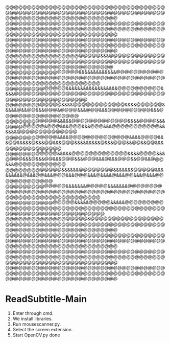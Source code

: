 @@@@@@@@@@@@@@@@@@@@@@@@@@@@@@@@@@@@@@@@@@@@@@@@@@@@@@@@@@@@@@@@@@@@@@@@@@@@@@@@@@@@@@@@@@@@@@@@@@@@
@@@@@@@@@@@@@@@@@@@@@@@@@@@@@@@@@@@@@@@@@@@@@@@@@@@@@@@@@@@@@@@@@@@@@@@@@@@@@@@@@@@@@@@@@@@@@@@@@@@@
@@@@@@@@@@@@@@@@@@@@@@@@@@@@@@@@@@@@@@@@@@@@@@@@@@@@@@@@@@@@@@@@@@@@@@@@@@@@@@@@@@@@@@@@@@@@@@@@@@@@
@@@@@@@@@@@@@@@@@@@@@@&&&@@@@@@@@@@@@@@@@@@@@@@@@@@@@@@@@@@@@@@@@@@@@@@@@@@@@@@@@@@@@@@@@@@@@@@@@@@@
@@@@@@@@@@@@@@@@@&&&&&&&&&&&&&@@@@@@@@@@@@@@@@@@@@@@@@@@@@@@@@@@@@@@@@@@@@@@@@@@@@@@@@@@@@@@@@@@@@@@
@@@@@@@@@@@@@@&&&&&&&&&&&&&&&&&&@@@@@@@@@@&&&&@@@@@@@@@@@@@@@@@@@@@@@@@@@@@@@@@@@@@@@@@@@@@@@@@@@@@@
@@@@@@@@@@@@@&&&&@@@@@@@@@@@@&&&&@@@@@@&&&&&@&&@@&&&@@@&@@@@&&&@@@&&&@@@@@@@@@@&&&@@@@@@@@@@@@@@@@@@
@@@@@@@@@@@@&&&&&@@@@@@@@@@@@@&&&&@@@@&&&@@@@@@@@@&@@@&&&@@@&&&@@@&&&@@@@@@@@@@@&&&&&&@@@@@@@@@@@@@@
@@@@@@@@@@@@&&&&@@@@@@@@@@@@@@&&&&@@@@&&&@@&&&&&@&&&@@&&&@@@&&&&&&&&&@&&&@@@&&@@&&@@&&&@@@@@@@@@@@@@
@@@@@@@@@@@@&&&&&@@@@@@@@@@@@@&&&&@@@@&&&@@@@&&&@&&&@@&&&@@@&&&@@@&&&@&&&@@@&&@@&&@@@&&&@@@@@@@@@@@@
@@@@@@@@@@@@@&&&&&&@@@@@@@@&&&&&&&@@@@@&&&&&&&&&@&&&@@&&&@@@&&&@@@&&&@&&&&@&&&@@&&&@&&&@@@@@@@@@@@@@
@@@@@@@@@@@@@@&&&&&&&@@@@@&&&&&&&@@@@@@@@@@@@@@@@@@@@@@@@@@@@@@@@@@@@@@@@@@@@@@@@@@@@@@@@@@@@@@@@@@@
@@@@@@@@@@@@@@@@&&&&&@@@@@&&&&&@@@@@@@@@@@@@@@@@@@@@@@@@@@@@@@@@@@@@@@@@@@@@@@@@@@@@@@@@@@@@@@@@@@@@
@@@@@@@@@@@@@@@@@@@&@@@@@@@@@@@@@@@@@@@@@@@@@@@@@@@@@@@@@@@@@@@@@@@@@@@@@@@@@@@@@@@@@@@@@@@@@@@@@@@@
@@@@@@@@@@@@@@@@@@@@@@@@@@@@@@@@@@@@@@@@@@@@@@@@@@@@@@@@@@@@@@@@@@@@@@@@@@@@@@@@@@@@@@@@@@@@@@@@@@@@
@@@@@@@@@@@@@@@@@@@@@@@@@@@@@@@@@@@@@@@@@@@@@@@@@@@@@@@@@@@@@@@@@@@@@@@@@@@@@@@@@@@@@@@@@@@@@@@@@@@@
@@@@@@@@@@@@@@@@@@@@@@@@@@@@@@@@@@@@@@@@@@@@@@@@@@@@@@@@@@@@@@@@@@@@@@@@@@@@@@@@@@@@@@@@@@@@@@@@@@@@

ReadSubtitle-Main
===================================================================================================

1. Enter through cmd.
2. We install libraries.
3. Run mousescanner.py.
4. Select the screen extension.
5. Start OpenCV.py
done
